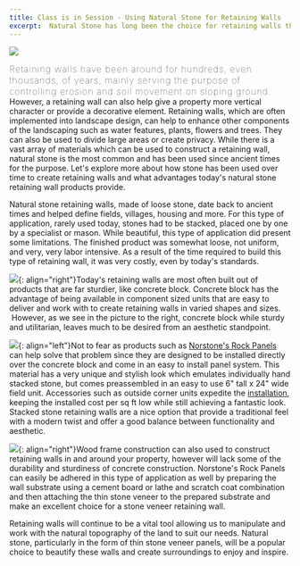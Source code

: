 ```yaml
---
title: Class is in Session - Using Natural Stone for Retaining Walls
excerpt:  Natural Stone has long been the choice for retaining walls that last the test of time and now with advanced manufacturing techniques that enable manufacturers to cut stone into thin veneers, retaining walls can be built easily out of component parts, simplifying the installation even further.  This blog explores how thin natural stone veneer products like Norstone can effectively be used for retaining wall applications.
---
```


![](/assets/images/blog/StoneRetainingWall(4).png)

<span style="font-size:16px;font-weight:lighter;letter-spacing:1px">Retaining walls have been around for hundreds, even thousands, of years, mainly serving the purpose of controlling erosion and soil movement on sloping ground.</span> However, a retaining wall can also help give a property more vertical character or provide a decorative element. Retaining walls, which are often implemented into landscape design, can help to enhance other components of the landscaping such as water features, plants, flowers and trees. They can also be used to divide large areas or create privacy. While there is a vast array of materials which can be used to construct a retaining wall, natural stone is the most common and has been used since ancient times for the purpose. Let's explore more about how stone has been used over time to create retaining walls and what advantages today's natural stone retaining wall products provide.

Natural stone retaining walls, made of loose stone, date back to ancient times and helped define fields, villages, housing and more. For this type of application, rarely used today, stones had to be stacked, placed one by one by a specialist or mason. While beautiful, this type of application did present some limitations. The finished product was somewhat loose, not uniform, and very, very labor intensive. As a result of the time required to build this type of retaining wall, it was very costly, even by today's standards.

![](/assets/images/blog/Concrete%20Block%20Retaining%20Wall.png){: align="right"}Today's retaining walls are most often built out of products that are far sturdier, like concrete block. Concrete block has the advantage of being available in component sized units that are easy to deliver and work with to create retaining walls in varied shapes and sizes.  However, as we see in the picture to the right, concrete block while sturdy and utilitarian, leaves much to be desired from an aesthetic standpoint.

![](/assets/images/blog/Norstone%20Ochre%20Blend%20Retaining%20Wall.png){: align="left"}Not to fear as products such as [Norstone's Rock Panels](/products/stacked-stone-cladding) can help solve that problem since they are designed to be installed directly over the concrete block and come in an easy to install panel system. This material has a very unique and stylish look which emulates individually hand stacked stone, but comes preassembled in an easy to use 6" tall x 24" wide field unit. Accessories such as outside corner units expedite the [installation](/how-to-install-stacked-stone), keeping the installed cost per sq ft low while still achieving a fantastic look. Stacked stone retaining walls are a nice option that provide a traditional feel with a modern twist and offer a good balance between functionality and aesthetic.

![](/assets/images/blog/Norstone%20Natural%20Stone%20Retaining%20Wall%20Ochre%20XL.png){: align="right"}Wood frame construction can also used to construct retaining walls in and around your property, however will lack some of the durability and sturdiness of concrete construction. Norstone's Rock Panels can easily be adhered in this type of application as well by preparing the wall substrate using a cement board or lathe and scratch coat combination and then attaching the thin stone veneer to the prepared substrate and make an excellent choice for a stone veneer retaining wall.

Retaining walls will continue to be a vital tool allowing us to manipulate and work with the natural topography of the land to suit our needs. Natural stone, particularly in the form of thin stone veneer panels, will be a popular choice to beautify these walls and create surroundings to enjoy and inspire.
